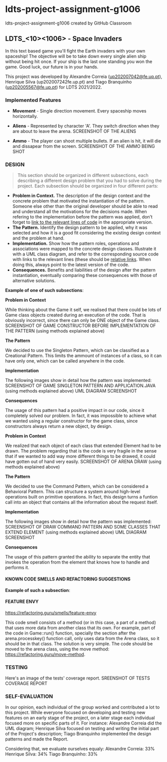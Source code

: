 # ldts-project-assignment-g1006
ldts-project-assignment-g1006 created by GitHub Classroom
## LDTS_<10><1006> - Space Invaders


In this text based game you'll fight the Earth invaders with your own spaceship! The objective will be to take down every single alien ship without being hit once. If your ship is the last one standing you won the game. Good luck, our future is in your hands.

This project was developed by Alexandre Correia (up202007042@fe.up.pt), Henrique Silva (up202007242fe.up.pt) and Tiago Branquinho (up202005567@fe.up.pt) for LDTS 2021/2022.

### Implemented Features

- **Movement** - Single direction movement. Every spaceship moves horizontally.

- **Aliens** - Represented by character 'A'. They switch direction when they are about to leave the arena. SCREENSHOT OF THE ALIENS
- **Ammo** - The player can shoot multiple bullets. If an alien is hit, it will die and dissapear from the screen.
SCREENSHOT OF THE AMMO BEING SHOT


### DESIGN

> This section should be organized in different subsections, each describing a different design problem that you had to solve during the project. Each subsection should be organized in four different parts:

- **Problem in Context.** The description of the design context and the concrete problem that motivated the instantiation of the pattern. Someone else other than the original developer should be able to read and understand all the motivations for the decisions made. When refering to the implementation before the pattern was applied, don’t forget to [link to the relevant lines of code](https://help.github.com/en/articles/creating-a-permanent-link-to-a-code-snippet) in the appropriate version.
- **The Pattern.** Identify the design pattern to be applied, why it was selected and how it is a good fit considering the existing design context and the problem at hand.
- **Implementation.** Show how the pattern roles, operations and associations were mapped to the concrete design classes. Illustrate it with a UML class diagram, and refer to the corresponding source code with links to the relevant lines (these should be [relative links](https://help.github.com/en/articles/about-readmes#relative-links-and-image-paths-in-readme-files). When doing this, always point to the latest version of the code.
- **Consequences.** Benefits and liabilities of the design after the pattern instantiation, eventually comparing these consequences with those of alternative solutions.

**Example of one of such subsections**:


**Problem in Context**

While thinking about the Game it self, we realised that there could be lots of Game class objects created during an execution of the code. That is obviously incorrect, since there can only be ONE object of the Game class.
SCREENSHOT OF GAME CONSTRUCTOR BEFORE IMPLEMENTATION OF THE PATTERN (using methods explained above)

**The Pattern**

We decided to use the Singleton Pattern, which can be classified as a Creational Pattern. This limits the ammount of instances of a class, so it can have only one, which can be called anywhere in the code.

**Implementation**

The following images show in detail how the pattern was implemented:
SCREENSHOT OF GAME SINGLETON PATTERN AND APPLICATION.JAVA (using methods explained above)
UML DIAGRAM SCREENSHOT

**Consequences**

The usage of this pattern had a positive impact in our code, since it completely solved our problem. In fact, it was impossible to achieve what we wanted using a regular constructor for the game class, since constructors always return a new object, by design.


**Problem in Context**

We realized that each object of each class that extended Element had to be drawn. The problem regarding that is the code is very fragile in the sense that if we wanted to add way more different things to be drawed, it could have gotten out of hand very easily.
SCREENSHOT OF ARENA DRAW (using methods explained above)

**The Pattern**

We decided to use the Command Pattern, which can be considered a Behavioral Pattern. This can structure a system around high-level operations built on primitive operations. In fact, this design turns a funtion call into an object that contains all the information about the request itself.

**Implementation**

The following images show in detail how the pattern was implemented:
SCREENSHOT OF DRAW COMMAND PATTERN AND SOME CLASSES THAT EXTEND ELEMENT (using methods explained above)
UML DIAGRAM SCREENSHOT

**Consequences**

The usage of this pattern granted the ability to separate the entity that invokes the operation from the element that knows how to handle and performs it.

#### KNOWN CODE SMELLS AND REFACTORING SUGGESTIONS


**Example of such a subsection**:


#### FEATURE ENVY
https://refactoring.guru/smells/feature-envy

This code smell consists of a method (or in this case, a part of a method) that uses more data from another class that its own. For example, part of the code in Game::run() function, specially the section after the arena.processkey() function call, only uses data from the Arena class, so it should be in that class.
The solution is very simple. The code should be moved to the arena class, using the move method: https://refactoring.guru/move-method.


### TESTING

Here's an image of the tests' coverage report.
SREENSHOT OF TESTS COVERAGE REPORT

### SELF-EVALUATION

In our opinion, each individual of the group worked and contributed a lot to this project. While everyone focused on developing and testing new features on an early stage of the project, on a later stage each individual focused more on specific parts of it. For instance:
Alexandre Correia did the UML diagram;
Henrique Silva focused on testing and writing the initial part of the Project's description;
Tiago Branquinho implemented the design patterns and made the Report.

Considering that, we evaluate ourselves equaly:
Alexandre Correia: 33%
Henrique Silva: 34%
Tiago Branquinho: 33%